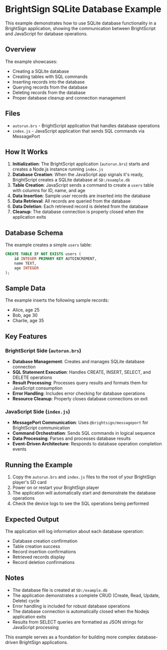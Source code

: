# BrightSign SQLite Database Example

This example demonstrates how to use SQLite database functionality in a BrightSign application, showing the communication between BrightScript and JavaScript for database operations.

## Overview

The example showcases:
- Creating a SQLite database
- Creating tables with SQL commands
- Inserting records into the database
- Querying records from the database
- Deleting records from the database
- Proper database cleanup and connection management

## Files

- `autorun.brs` - BrightScript application that handles database operations
- `index.js` - JavaScript application that sends SQL commands via MessagePort

## How It Works

1. **Initialization**: The BrightScript application (`autorun.brs`) starts and creates a Node.js instance running `index.js`
2. **Database Creation**: When the JavaScript app signals it's ready, BrightScript creates a SQLite database at `SD:/example.db`
3. **Table Creation**: JavaScript sends a command to create a `users` table with columns for ID, name, and age
4. **Data Insertion**: Sample user records are inserted into the database
5. **Data Retrieval**: All records are queried from the database
6. **Data Deletion**: Each retrieved record is deleted from the database
7. **Cleanup**: The database connection is properly closed when the application exits

## Database Schema

The example creates a simple `users` table:

```sql
CREATE TABLE IF NOT EXISTS users (
    id INTEGER PRIMARY KEY AUTOINCREMENT,
    name TEXT,
    age INTEGER
);
```

## Sample Data

The example inserts the following sample records:
- Alice, age 25
- Bob, age 30
- Charlie, age 35

## Key Features

### BrightScript Side (`autorun.brs`)
- **Database Management**: Creates and manages SQLite database connection
- **SQL Statement Execution**: Handles CREATE, INSERT, SELECT, and DELETE operations
- **Result Processing**: Processes query results and formats them for JavaScript consumption
- **Error Handling**: Includes error checking for database operations
- **Resource Cleanup**: Properly closes database connections on exit

### JavaScript Side (`index.js`)
- **MessagePort Communication**: Uses `@brightsign/messageport` for BrightScript communication
- **Command Orchestration**: Sends SQL commands in logical sequence
- **Data Processing**: Parses and processes database results
- **Event-Driven Architecture**: Responds to database operation completion events

## Running the Example

1. Copy the `autorun.brs` and `index.js` files to the root of your BrightSign player's SD card
2. Power on or restart your BrightSign player
3. The application will automatically start and demonstrate the database operations
4. Check the device logs to see the SQL operations being performed

## Expected Output

The application will log information about each database operation:
- Database creation confirmation
- Table creation success
- Record insertion confirmations
- Retrieved records display
- Record deletion confirmations

## Notes

- The database file is created at `SD:/example.db`
- The application demonstrates a complete CRUD (Create, Read, Update, Delete) cycle
- Error handling is included for robust database operations
- The database connection is automatically closed when the Nodejs application exits
- Results from SELECT queries are formatted as JSON strings for JavaScript processing

This example serves as a foundation for building more complex database-driven BrightSign applications.